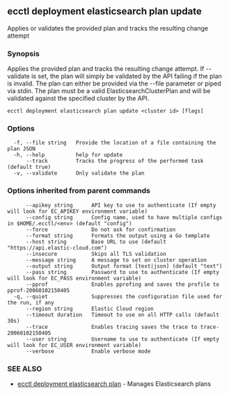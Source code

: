## ecctl deployment elasticsearch plan update

Applies or validates the provided plan and tracks the resulting change attempt

### Synopsis

Applies the provided plan and tracks the resulting change attempt.
If --validate is set, the plan will simply be validated by the API failing if the plan is invalid. 
The plan can either be provided via the --file parameter or piped via stdin. 
The plan must be a valid ElasticsearchClusterPlan and will be validated against the specified cluster by the API.

```
ecctl deployment elasticsearch plan update <cluster id> [flags]
```

### Options

```
  -f, --file string   Provide the location of a file containing the plan JSON
  -h, --help          help for update
      --track         Tracks the progress of the performed task (default true)
  -v, --validate      Only validate the plan
```

### Options inherited from parent commands

```
      --apikey string      API key to use to authenticate (If empty will look for EC_APIKEY environment variable)
      --config string      Config name, used to have multiple configs in $HOME/.ecctl/<env> (default "config")
      --force              Do not ask for confirmation
      --format string      Formats the output using a Go template
      --host string        Base URL to use (default "https://api.elastic-cloud.com")
      --insecure           Skips all TLS validation
      --message string     A message to set on cluster operation
      --output string      Output format [text|json] (default "text")
      --pass string        Password to use to authenticate (If empty will look for EC_PASS environment variable)
      --pprof              Enables pprofing and saves the profile to pprof-20060102150405
  -q, --quiet              Suppresses the configuration file used for the run, if any
      --region string      Elastic Cloud region
      --timeout duration   Timeout to use on all HTTP calls (default 30s)
      --trace              Enables tracing saves the trace to trace-20060102150405
      --user string        Username to use to authenticate (If empty will look for EC_USER environment variable)
      --verbose            Enable verbose mode
```

### SEE ALSO

* [ecctl deployment elasticsearch plan](ecctl_deployment_elasticsearch_plan.md)	 - Manages Elasticsearch plans

